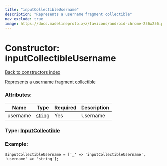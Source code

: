 ```yaml
---
title: "inputCollectibleUsername"
description: "Represents a username fragment collectible"
nav_exclude: true
image: https://docs.madelineproto.xyz/favicons/android-chrome-256x256.png
---
```

# Constructor: inputCollectibleUsername  
[Back to constructors index](/API_docs/constructors/index.html)



Represents a [username fragment collectible](https://core.telegram.org/api/fragment)

### Attributes:

| Name     |    Type       | Required | Description |
|----------|---------------|----------|-------------|
|username|[string](/API_docs/types/string.html) | Yes|Username|



### Type: [InputCollectible](/API_docs/types/InputCollectible.html)


### Example:

```
$inputCollectibleUsername = ['_' => 'inputCollectibleUsername', 'username' => 'string'];
```  
